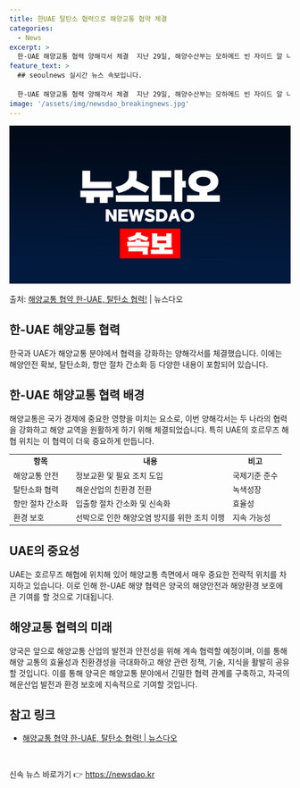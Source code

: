 ```yaml
---
title: 한UAE 탈탄소 협력으로 해양교통 협약 체결
categories:
  - News
excerpt: >
  한-UAE 해양교통 협력 양해각서 체결  지난 29일, 해양수산부는 모하메드 빈 자이드 알 나흐얀 UAE 대…
feature_text: >
  ## seoulnews 실시간 뉴스 속보입니다.

  한-UAE 해양교통 협력 양해각서 체결  지난 29일, 해양수산부는 모하메드 빈 자이드 알 나흐얀 UAE 대…
image: '/assets/img/newsdao_breakingnews.jpg'
---
```


![뉴스다오 속보](/assets/img/newsdao_breakingnews.jpg)

<p>출처: <a href="https://newsdao.kr/4007" rel="dofollow">해양교통 협약 한-UAE, 탈탄소 협력!</a> | 뉴스다오</p>

<h2 data-ke-size="size26">한-UAE 해양교통 협력</h2>
한국과 UAE가 해양교통 분야에서 협력을 강화하는 양해각서를 체결했습니다. 이에는 해양안전 확보, 탈탄소화, 항만 절차 간소화 등 다양한 내용이 포함되어 있습니다.

<h2>한-UAE 해양교통 협력 배경</h2>
해양교통은 국가 경제에 중요한 영향을 미치는 요소로, 이번 양해각서는 두 나라의 협력을 강화하고 해양 교역을 원활하게 하기 위해 체결되었습니다. 특히 UAE의 호르무즈 해협 위치는 이 협력이 더욱 중요하게 만듭니다.

<table>
  <tr>
    <td style="text-align: center; height: 17px;"><b>항목</b></td>
    <td style="text-align: center; height: 17px;"><b>내용</b></td>
    <td style="text-align: center; height: 17px;"><b>비고</b></td>
  </tr>
  <tr>
    <td>해양교통 안전</td>
    <td>정보교환 및 필요 조치 도입</td>
    <td>국제기준 준수</td>
  </tr>
  <tr>
    <td>탈탄소화 협력</td>
    <td>해운산업의 친환경 전환</td>
    <td>녹색성장</td>
  </tr>
  <tr>
    <td>항만 절차 간소화</td>
    <td>입출항 절차 간소화 및 신속화</td>
    <td>효율성</td>
  </tr>
  <tr>
    <td>환경 보호</td>
    <td>선박으로 인한 해양오염 방지를 위한 조치 이행</td>
    <td>지속 가능성</td>
  </tr>
</table>

<h2>UAE의 중요성</h2>
UAE는 호르무즈 해협에 위치해 있어 해양교통 측면에서 매우 중요한 전략적 위치를 차지하고 있습니다. 이로 인해 한-UAE 해양 협력은 양국의 해양안전과 해양환경 보호에 큰 기여를 할 것으로 기대됩니다.

<h2>해양교통 협력의 미래</h2>
양국은 앞으로 해양교통 산업의 발전과 안전성을 위해 계속 협력할 예정이며, 이를 통해 해양 교통의 효율성과 친환경성을 극대화하고 해양 관련 정책, 기술, 지식을 활발히 공유할 것입니다. 이를 통해 양국은 해양교통 분야에서 긴밀한 협력 관계를 구축하고, 자국의 해운산업 발전과 환경 보호에 지속적으로 기여할 것입니다.

## 참고 링크
- [해양교통 협약 한-UAE, 탈탄소 협력! | 뉴스다오](https://newsdao.kr/4007)

<p data-ke-size="size16">&nbsp;</p> 

신속 뉴스 바로가기 👉 <a href="https://newsdao.kr" rel="dofollow">https://newsdao.kr</a>


